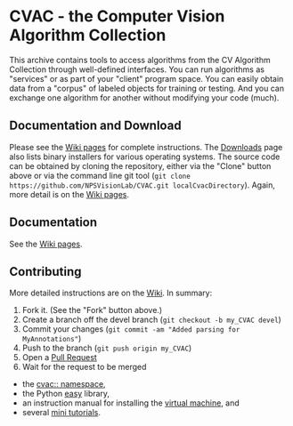 CVAC - the Computer Vision Algorithm Collection
====
This archive contains tools to access algorithms from the 
CV Algorithm Collection
through well-defined interfaces.  You can run algorithms as
"services" or as part of your "client" program space.  You
can easily obtain data from a "corpus" of labeled objects
for training or testing.  And you can exchange one algorithm
for another without modifying your code (much).

Documentation and Download
------------
Please see the [Wiki pages](https://github.com/NPSVisionLab/CVAC/wiki) for complete instructions.
The [Downloads](https://github.com/NPSVisionLab/CVAC/wiki/Downloading-CVAC) page also lists
binary installers for various operating systems.
The source code can be obtained by cloning the repository, 
either via the "Clone" button above or via the command line git tool
(`git clone https://github.com/NPSVisionLab/CVAC.git localCvacDirectory`).
Again, more detail is on the [Wiki pages](https://github.com/NPSVisionLab/CVAC/wiki).

Documentation
------------
See the [Wiki pages](https://github.com/NPSVisionLab/CVAC/wiki).

Contributing
------------
More detailed instructions are on the [Wiki](https://github.com/NPSVisionLab/CVAC/wiki).  In summary:

1. Fork it. (See the "Fork" button above.)
2. Create a branch off the devel branch (`git checkout -b my_CVAC devel`)
3. Commit your changes (`git commit -am "Added parsing for MyAnnotations"`)
4. Push to the branch (`git push origin my_CVAC`)
5. Open a [Pull Request](https://github.com/NPSVisionLab/CVAC/pulls)
6. Wait for the request to be merged

* the [cvac:: namespace](namespacecvac.html),
* the Python [easy](namespaceeasy.html) library,
* an instruction manual for installing the [virtual machine](../easy/_build/html/index.html), and
* several [mini tutorials](../easy/_build/html/index.html).

